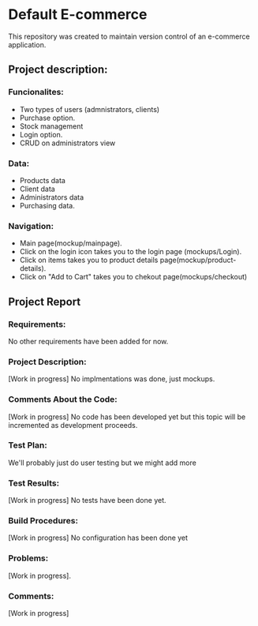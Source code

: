 # Default E-commerce
This repository was created to maintain version control of an e-commerce application.

## Project description:

### Funcionalites:
- Two types of users (admnistrators, clients)
- Purchase option.
- Stock management
- Login option.
- CRUD on administrators view

### Data:
- Products data
- Client data
- Administrators data
- Purchasing data.

### Navigation:
- Main page(mockup/mainpage).
- Click on the login icon takes you to the login page (mockups/Login).
- Click on items takes you to product details page(mockup/product-details).
- Click on "Add to Cart" takes you to chekout page(mockups/checkout)

## Project Report
 
### Requirements:
 No other requirements have been added for now.

### Project Description:
 [Work in progress] No implmentations was done, just mockups.
### Comments About the Code:
 [Work in progress] No code has been developed yet but this topic will be incremented as development proceeds.
### Test Plan:
 We'll probably just do user testing but we might add more
### Test Results:
 [Work in progress] No tests have been done yet.
### Build Procedures:
 [Work in progress] No configuration has been done yet
### Problems:
 [Work in progress].
### Comments:
 [Work in progress]